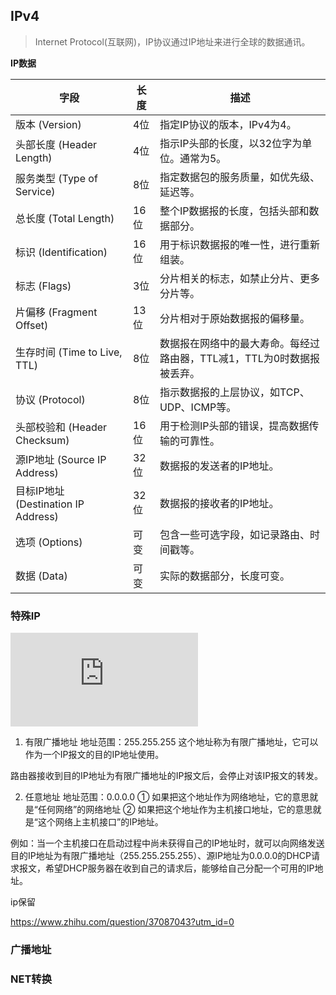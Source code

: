 ## IPv4

> Internet Protocol(互联网)，IP协议通过IP地址来进行全球的数据通讯。

**IP数据**

| 字段                        | 长度 | 描述                                      |
|-----------------------------|------|-------------------------------------------|
| 版本 (Version)              | 4位  | 指定IP协议的版本，IPv4为4。                 |
| 头部长度 (Header Length)    | 4位  | 指示IP头部的长度，以32位字为单位。通常为5。|
| 服务类型 (Type of Service)  | 8位  | 指定数据包的服务质量，如优先级、延迟等。  |
| 总长度 (Total Length)        | 16位 | 整个IP数据报的长度，包括头部和数据部分。    |
| 标识 (Identification)       | 16位 | 用于标识数据报的唯一性，进行重新组装。    |
| 标志 (Flags)                | 3位  | 分片相关的标志，如禁止分片、更多分片等。   |
| 片偏移 (Fragment Offset)    | 13位 | 分片相对于原始数据报的偏移量。             |
| 生存时间 (Time to Live, TTL) | 8位  | 数据报在网络中的最大寿命。每经过路由器，TTL减1，TTL为0时数据报被丢弃。|
| 协议 (Protocol)             | 8位  | 指示数据报的上层协议，如TCP、UDP、ICMP等。|
| 头部校验和 (Header Checksum)| 16位 | 用于检测IP头部的错误，提高数据传输的可靠性。|
| 源IP地址 (Source IP Address)| 32位 | 数据报的发送者的IP地址。                   |
| 目标IP地址 (Destination IP Address)| 32位 | 数据报的接收者的IP地址。                 |
| 选项 (Options)              | 可变 | 包含一些可选字段，如记录路由、时间戳等。  |
| 数据 (Data)                 | 可变 | 实际的数据部分，长度可变。                |

### 特殊IP

![特殊IP标注](https://www.iana.org/assignments/iana-ipv4-special-registry/iana-ipv4-special-registry.xhtml)



1. 有限广播地址
地址范围：255.255.255
这个地址称为有限广播地址，它可以作为一个IP报文的目的IP地址使用。

路由器接收到目的IP地址为有限广播地址的IP报文后，会停止对该IP报文的转发。

2. 任意地址
地址范围：0.0.0.0
① 如果把这个地址作为网络地址，它的意思就是“任何网络”的网络地址
② 如果把这个地址作为主机接口地址，它的意思就是“这个网络上主机接口”的IP地址。

例如：当一个主机接口在启动过程中尚未获得自己的IP地址时，就可以向网络发送目的IP地址为有限广播地址（255.255.255.255）、源IP地址为0.0.0.0的DHCP请求报文，希望DHCP服务器在收到自己的请求后，能够给自己分配一个可用的IP地址。

ip保留

https://www.zhihu.com/question/37087043?utm_id=0

### 广播地址

### NET转换


